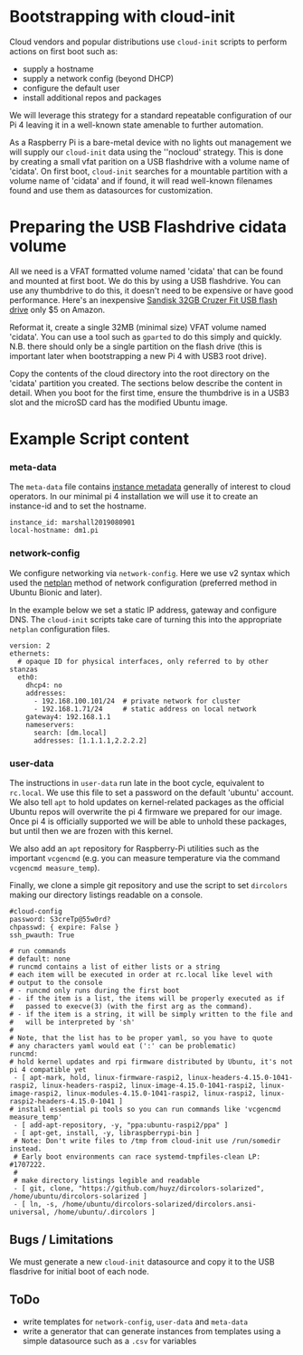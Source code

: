 # Bootstrapping with cloud-init
Cloud vendors and popular distributions use `cloud-init` scripts to perform actions on first boot such as:

- supply a hostname
- supply a network config (beyond DHCP)
- configure the default user
- install additional repos and packages

We will leverage this strategy for a standard repeatable configuration of our Pi 4 leaving it in a well-known state amenable to further automation.

As a Raspberry Pi is a bare-metal device with no lights out management we will supply our `cloud-init` data using the ''nocloud' strategy. This is done by creating a small vfat parition on a USB flashdrive with a volume name of 'cidata'. On first boot, `cloud-init` searches for a mountable partition with a volume name of 'cidata' and if found, it will read well-known filenames found and use them as datasources for customization.

# Preparing the USB Flashdrive cidata volume
All we need is a VFAT formatted volume named 'cidata' that can be found and mounted at first boot.
We do this by using a USB flashdrive. You can use any thumbdrive to do this, it doesn't need to be expensive or have good performance. Here's an inexpensive [Sandisk 32GB Cruzer Fit USB flash drive](https://www.amazon.com/SanDisk-32GB-Cruzer-Flash-Drive/dp/B07MPCJDXS/ref=sr_1_20?keywords=sandisk+usb+thumb+drive+8gb&qid=1565535563&s=gateway&sr=8-20) only $5 on Amazon.

Reformat it, create a single 32MB (minimal size) VFAT volume named 'cidata'. You can use a tool such as `gparted` to do this simply and quickly. N.B. there should only be a single partition on the flash drive (this is important later when bootstrapping a new Pi 4 with USB3 root drive).

Copy the contents of the cloud directory into the root directory on the 'cidata' partition you created. The sections below describe the content in detail. When you boot for the first time, ensure the thumbdrive is in a USB3 slot and the microSD card has the modified Ubuntu image.


# Example Script content
### meta-data

The `meta-data` file contains [instance metadata](https://cloudinit.readthedocs.io/en/latest/topics/instancedata.html) generally of interest to cloud operators. In our minimal pi 4 installation we will use it to create an instance-id and to set the hostname.

```
instance_id: marshall2019080901
local-hostname: dm1.pi
```

### network-config

We configure networking via `network-config`. Here we use v2 syntax which used the [netplan](https://netplan.io/) method of network configuration (preferred method in Ubuntu Bionic and later).

In the example below we set a static IP address, gateway and configure DNS. The `cloud-init` scripts take care of turning this into the appropriate `netplan` configuration files.

```
version: 2
ethernets:
  # opaque ID for physical interfaces, only referred to by other stanzas
  eth0:
    dhcp4: no
    addresses:
      - 192.168.100.101/24  # private network for cluster
      - 192.168.1.71/24     # static address on local network
    gateway4: 192.168.1.1
    nameservers:
      search: [dm.local]
      addresses: [1.1.1.1,2.2.2.2]
```

### user-data
The instructions in `user-data` run late in the boot cycle, equivalent to `rc.local`. We use this file to set a password on the default 'ubuntu' account. We also tell `apt` to hold updates on kernel-related packages as the official Ubuntu repos will overwrite the pi 4 firmware we prepared for our image. Once pi 4 is officially supported we will be able to unhold these packages, but until then we are frozen with this kernel.

We also add an `apt` repository for Raspberry-Pi utilities such as the important `vcgencmd` (e.g. you can measure temperature via the command `vcgencmd measure_temp`).

Finally, we clone a simple git repository and use the script to set `dircolors` making our directory listings readable on a console.

```
#cloud-config
password: S3creTp@55w0rd?
chpasswd: { expire: False }
ssh_pwauth: True

# run commands
# default: none
# runcmd contains a list of either lists or a string
# each item will be executed in order at rc.local like level with
# output to the console
# - runcmd only runs during the first boot
# - if the item is a list, the items will be properly executed as if
#   passed to execve(3) (with the first arg as the command).
# - if the item is a string, it will be simply written to the file and
#   will be interpreted by 'sh'
#
# Note, that the list has to be proper yaml, so you have to quote
# any characters yaml would eat (':' can be problematic)
runcmd:
# hold kernel updates and rpi firmware distributed by Ubuntu, it's not pi 4 compatible yet
 - [ apt-mark, hold, linux-firmware-raspi2, linux-headers-4.15.0-1041-raspi2, linux-headers-raspi2, linux-image-4.15.0-1041-raspi2, linux-image-raspi2, linux-modules-4.15.0-1041-raspi2, linux-raspi2, linux-raspi2-headers-4.15.0-1041 ]
# install essential pi tools so you can run commands like 'vcgencmd measure_temp'
 - [ add-apt-repository, -y, "ppa:ubuntu-raspi2/ppa" ]
 - [ apt-get, install, -y, libraspberrypi-bin ]
 # Note: Don't write files to /tmp from cloud-init use /run/somedir instead.
 # Early boot environments can race systemd-tmpfiles-clean LP: #1707222.
 #
 # make directory listings legible and readable
 - [ git, clone, "https://github.com/huyz/dircolors-solarized", /home/ubuntu/dircolors-solarized ]
 - [ ln, -s, /home/ubuntu/dircolors-solarized/dircolors.ansi-universal, /home/ubuntu/.dircolors ]

```

## Bugs / Limitations
We must generate a new `cloud-init` datasource and copy it to the USB flasdrive for initial boot of each node. 

## ToDo
- write templates for `network-config`, `user-data` and `meta-data`
- write a generator that can generate instances from templates using a simple datasource such as a `.csv` for variables